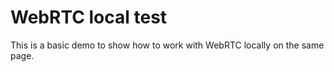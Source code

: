 # WebRTC local test

This is a basic demo to show how to work with WebRTC locally on the same page.
